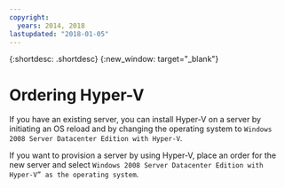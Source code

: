 ```yaml
---
copyright:
  years: 2014, 2018
lastupdated: "2018-01-05"
---
```

{:shortdesc: .shortdesc}
{:new_window: target="_blank"}

# Ordering Hyper-V

If you have an existing server, you can install Hyper-V on a server by initiating an OS reload and by changing the operating system to `Windows 2008 Server Datacenter Edition with Hyper-V`.

If you want to provision a server by using Hyper-V, place an order for the new server and select `Windows 2008 Server Datacenter Edition with Hyper-V” as the operating system`.
